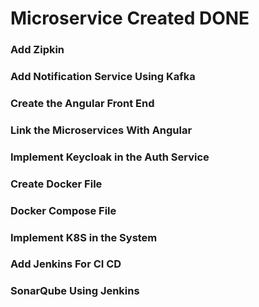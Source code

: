 #  Microservice Created DONE
### Add Zipkin
### Add Notification Service Using Kafka
### Create the Angular Front End 
### Link the Microservices With Angular 
### Implement Keycloak in the Auth Service 
### Create Docker File
### Docker Compose File
### Implement K8S in the System 
### Add Jenkins For CI CD
### SonarQube Using Jenkins